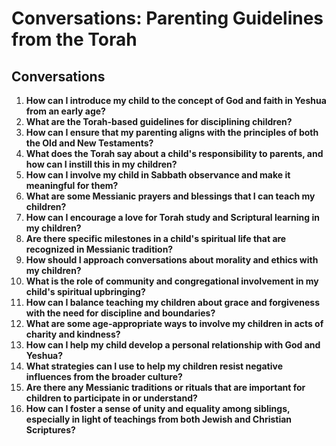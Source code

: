 # Conversations: Parenting Guidelines from the Torah

## Conversations

1. **How can I introduce my child to the concept of God and faith in Yeshua from an early age?**
2. **What are the Torah-based guidelines for disciplining children?**
3. **How can I ensure that my parenting aligns with the principles of both the Old and New Testaments?**
4. **What does the Torah say about a child's responsibility to parents, and how can I instill this in my children?**
5. **How can I involve my child in Sabbath observance and make it meaningful for them?**
6. **What are some Messianic prayers and blessings that I can teach my children?**
7. **How can I encourage a love for Torah study and Scriptural learning in my children?**
8. **Are there specific milestones in a child's spiritual life that are recognized in Messianic tradition?**
9. **How should I approach conversations about morality and ethics with my children?**
10. **What is the role of community and congregational involvement in my child's spiritual upbringing?**
11. **How can I balance teaching my children about grace and forgiveness with the need for discipline and boundaries?**
12. **What are some age-appropriate ways to involve my children in acts of charity and kindness?**
13. **How can I help my child develop a personal relationship with God and Yeshua?**
14. **What strategies can I use to help my children resist negative influences from the broader culture?**
15. **Are there any Messianic traditions or rituals that are important for children to participate in or understand?**
16. **How can I foster a sense of unity and equality among siblings, especially in light of teachings from both Jewish and Christian Scriptures?**
